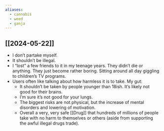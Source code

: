 ```yaml
---
aliases:
  - cannabis
  - weed
  - ganja
---
```


## [[2024-05-22]]

- I don’t partake myself.
- It shouldn’t be illegal.
- I “lost” a few friends to it in my teenage years. They didn’t die or anything. They just become rather boring. Sitting around all day giggling to children’s TV programs.
- Users often like talking about how harmless it is to take. My gut:
	- It shouldn’t be taken by people younger than 18ish. It’s likely not good for their brains.
	- I’m sure it’s not good for your lungs.
	- The biggest risks are not physical, but the increase of mental disorders and lowering of motivation.
	- Overall a very, very safe [[Drug]] that hundreds of millions of people take with no harm to themselves or others (aside from supporting the awful illegal drugs trade).
